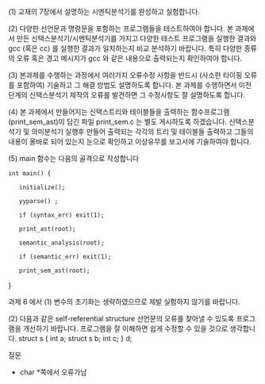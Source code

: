 (1) 교재의 7장에서 설명하는 시멘틱분석기를 완성하고 실험합니다.

(2) 다양한 선언문과 명령문을 포함하는 프로그램들을 테스트하여야 합니다. 본 과제에서 만든 신택스분석기/시멘틱분석기를 가지고 다양한 테스트 프로그램을 실행한 결과와 gcc (혹은 cc) 를 실행한 결과가 일치하는지 비교 분석하기 바랍니다. 특히 다양한 종류의 오류 혹은 경고 메시지가 gcc 와 같은 내용으로 출력되는지 확인하여야 합니다.

(3) 본과제를 수행하는 과정에서 여러가지 오류수정 사항을 반드시 (사소한 타이핑 오류를 포함하여) 기술하고 그 해결 방법도 설명하도록 합니다. 본 과제를 수행하면서 이전 단계의 신택스분석기 제작의 오류를 발견하면 그 수정사항도 잘 설명하도록 합니다.

(4) 본 과제에서 만들어지는 신택스트리와 테이블들을 출력하는 함수프로그램(print_sem_ast)이 담긴 파일 print_sem.c 는 별도 게시하도록 하겠습니다. 신택스분석기 및 의미분석기 실행후 만들어 출력되는 각각의 트리 및 테이블들 출력하고 그들의 내용이 올바로 되어 있는지 눈으로 확인하고 이상유무를 보고서에 기술하여야 합니다.

(5) main 함수는 다음의 골격으로 작성합니다

    int main() {

       initialize();

       yyparse() ; 

       if (syntax_err) exit(1);

       print_ast(root);

       semantic_analysis(root);

       if (semantic_err) exit(1);

       print_sem_ast(root);

   }



과제 6 에서  (1) 변수의 초기화는 생략하였으므로 제발 실험하지 않기를 바랍니다. 

(2) 다음과 같은 self-referential structure 선언문의 오류를 찾아낼 수 있도록 프로그램을 개선하기 바랍니다. 프로그램을 잘 이해하면 쉽게 수정할 수 있을 것으로 생각합니다. 
struct s { int a; struct s b; int c; } d;

질문
- char *쪽에서 오류가남
